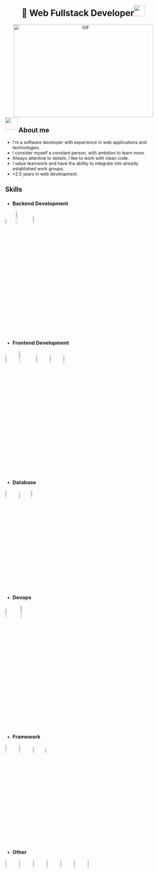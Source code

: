 <h1 align="center"> 👋 Web Fullstack Developer<img src="https://media.giphy.com/media/hvRJCLFzcasrR4ia7z/giphy.gif" width="35"></h1>
<div align="center">
  <img height="300px" width="450px" alt="GIF" src="https://github.com/JayantGoel001/JayantGoel001/blob/master/GIF/code.gif"> 
</div>

<img align="left" src="https://user-images.githubusercontent.com/63050133/156777293-72a6e681-2582-4a9d-ad92-09d1181d47c7.gif" width="40">
<h2 align="left">About me</h2>
<ul>
  <li>I'm a software developer with experience in web applications and technologies.</li>
  <li>I consider myself a constant person, with ambition to learn more.</li>
  <li>Always attentive to details, I like to work with clean code.</li>
  <li>I value teamwork and have the ability to integrate into already established work groups.</li>
  <li>+2.5 years in web development.</li>
</ul>

<h2 align="left">Skills</h2>
<ul>
  <li><h3>Backend Development</h3></li>
</ul>
<p>
  <code><img width="6%" src="https://www.vectorlogo.zone/logos/php/php-vertical.svg"></code>
  <code class="text-info"><img width="10%" src="https://www.vectorlogo.zone/logos/javascript/javascript-ar21.svg"></code>
  <code><img width="8%" src="https://www.vectorlogo.zone/logos/nodejs/nodejs-ar21.svg"></code>
</p>
<ul>
  <li><h3>Frontend Development</h3></li>
</ul>
<p>
  <code><img width="8%" src="https://www.vectorlogo.zone/logos/getbootstrap/getbootstrap-ar21.svg"></code>
  <code><img width="10%" src="https://www.vectorlogo.zone/logos/tailwindcss/tailwindcss-ar21.svg"></code>
  <code><img width="8%" src="https://www.vectorlogo.zone/logos/vuejs/vuejs-ar21.svg"></code>
  <code><img width="8%" src="https://www.vectorlogo.zone/logos/w3_html5/w3_html5-ar21.svg"></code>
  <code><img width="8%" src="https://www.vectorlogo.zone/logos/w3_css/w3_css-ar21.svg"></code>
</p>
<ul>
  <li><h3>Database</h3></li>
</ul>
<p>
  <code><img width="8%" src="https://www.vectorlogo.zone/logos/mysql/mysql-ar21.svg"></code>
  <code><img width="7%" src="https://www.svgrepo.com/show/303229/microsoft-sql-server-logo.svg" alt="mssql")></code>
  <code><img width="8%" src="https://www.vectorlogo.zone/logos/mongodb/mongodb-ar21.svg"></code>
</p>
<ul>
  <li><h3>Devops</h3></li>
</ul>
<p>
  <code><img width="9%" src="https://www.vectorlogo.zone/logos/docker/docker-ar21.svg"></code>
  <code><img width="10%" src="https://www.vectorlogo.zone/logos/google_cloud/google_cloud-ar21.svg"></code>
</p>
<ul>
  <li><h3>Framework</h3></li>
</ul>
<p>
  <code><img width="8%" src="https://www.vectorlogo.zone/logos/laravel/laravel-ar21.svg"></code>
  <code><img width="8%" src="https://www.vectorlogo.zone/logos/wordpress/wordpress-ar21.svg"></code>
  <code><img width="7%" src="https://www.vectorlogo.zone/logos/expressjs/expressjs-ar21.svg"></code>
  <code><img width="6%" src="https://cdn.worldvectorlogo.com/logos/codeigniter.svg"></code>
</p>
<ul>
  <li><h3>Other</h3></li>
</ul>
<p>
  <code><img width="8%" src="https://www.vectorlogo.zone/logos/getpostman/getpostman-ar21.svg"></code>
  <code><img width="8%" src="https://www.vectorlogo.zone/logos/linux/linux-ar21.svg"></code>
  <code><img width="8%" src="https://www.vectorlogo.zone/logos/gnu_bash/gnu_bash-ar21.svg"></code>
  <code><img width="8%" src="https://www.vectorlogo.zone/logos/git-scm/git-scm-ar21.svg"></code>
  <code><img width="8%" src="https://www.vectorlogo.zone/logos/github/github-ar21.svg"></code>
  <code><img width="8%" src="https://www.vectorlogo.zone/logos/microsoft_powerbi/microsoft_powerbi-ar21.svg"></code>
  <code><img width="8%" src="https://www.vectorlogo.zone/logos/graphql/graphql-ar21.svg"></code>
</p>

